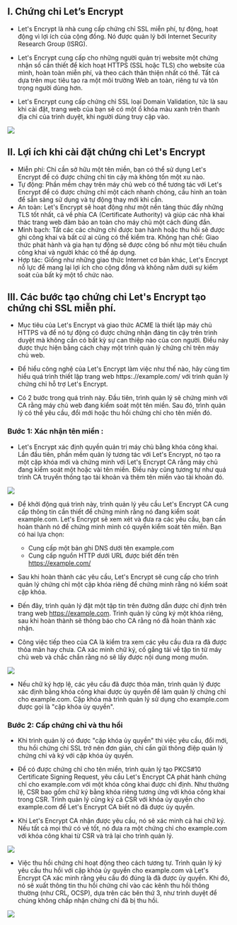 ## I. Chứng chỉ Let’s Encrypt
- Let's Encrypt là nhà cung cấp chứng chỉ SSL miễn phí, tự động, hoạt động vì lợi ích của cộng đồng. Nó được quản lý bởi Internet Security Research Group (ISRG).

- Let's Encrypt cung cấp cho những người quản trị website một chứng nhận số cần thiết để kích hoạt HTTPS (SSL hoặc TLS) cho website của mình, hoàn toàn miễn phí, và theo cách thân thiện nhất có thể. Tất cả dựa trên mục tiêu tạo ra một môi trường Web an toàn, riêng tư và tôn trọng người dùng hơn.

- Let's Encrypt cung cấp chứng chỉ SSL loại Domain Validation, tức là sau khi cài đặt, trang web của bạn sẽ có một ổ khóa màu xanh trên thanh địa chỉ của trình duyệt, khi người dùng truy cập vào.
<img src="img/e1.png">

## II. Lợi ích khi cài đặt chứng chỉ Let's Encrypt

- Miễn phí: Chỉ cần sở hữu một tên miền, bạn có thể sử dụng Let's Encrypt để có được chứng chỉ tin cậy mà không tốn một xu nào.
- Tự động: Phần mềm chạy trên máy chủ web có thể tương tác với Let's Encrypt để có được chứng chỉ một cách nhanh chóng, cấu hình an toàn để sẵn sàng sử dụng và tự động thay mới khi cần.
- An toàn: Let's Encrypt sẽ hoạt động như một nền tảng thúc đẩy những TLS tốt nhất, cả về phía CA (Certificate Authority) và giúp các nhà khai thác trang web đảm bảo an toàn cho máy chủ một cách đúng đắn.
- Minh bạch: Tất các các chứng chỉ được ban hành hoặc thu hồi sẽ được ghi công khai và bất cứ ai cũng có thể kiểm tra.
Không hạn chế: Giao thức phát hành và gia hạn tự động sẽ được công bố như một tiêu chuẩn công khai và người khác có thể áp dụng.
- Hợp tác: Giống như những giao thức Internet cơ bản khác, Let's Encrypt nỗ lực để mang lại lợi ích cho cộng đồng và không nằm dưới sự kiểm soát của bất kỳ một tổ chức nào.

## III. Các bước tạo chứng chỉ Let's Encrypt tạo chứng chỉ SSL miễn phí.
- Mục tiêu của Let's Encrypt và giao thức ACME là thiết lập máy chủ HTTPS và để nó tự động có được chứng nhận đáng tin cậy trên trình duyệt mà không cần có bất kỳ sự can thiệp nào của con người. Điều này được thực hiện bằng cách chạy một trình quản lý chứng chỉ trên máy chủ web.

- Để hiểu công nghệ của Let's Encrypt làm việc như thế nào, hãy cùng tìm hiểu quá trình thiết lập trang web https:.//example.com/ với trình quản lý chứng chỉ hỗ trợ Let's Encrypt.

- Có 2 bước trong quá trình này. Đầu tiên, trình quản lý sẽ chứng minh với CA rằng máy chủ web đang kiểm soát một tên miền. Sau đó, trình quản lý có thể yêu cầu, đổi mới hoặc thu hồi chứng chỉ cho tên miền đó.

### Bước 1: Xác nhận tên miền :
- Let's Encrypt xác định quyền quản trị máy chủ bằng khóa công khai. Lần đầu tiên, phần mềm quản lý tương tác với Let's Encrypt, nó tạo ra một cặp khóa mới và chứng minh với Let's Encrypt CA rằng máy chủ đang kiểm soát một hoặc vài tên miền. Điều này cũng tương tự như quá trình CA truyền thống tạo tài khoản và thêm tên miền vào tài khoản đó.
<img src="img/e2.png">

- Để khởi động quá trình này, trình quản lý yêu cầu Let's Encrypt CA cung cấp thông tin cần thiết để chứng minh rằng nó đang kiểm soát example.com. Let's Encrypt sẽ xem xét và đưa ra các yêu cầu, bạn cần hoàn thành nó để chứng minh mình có quyền kiểm soát tên miền. Bạn có hai lựa chọn:
    + Cung cấp một bản ghi DNS dưới tên example.com
    + Cung cấp nguồn HTTP dưới URL được biết đến trên https://example.com/

- Sau khi hoàn thành các yêu cầu, Let's Encrypt sẽ cung cấp cho trình quản lý chứng chỉ một cặp khóa riêng để chứng minh rằng nó kiểm soát cặp khóa.

- Đến đây, trình quản lý đặt một tập tin trên đường dẫn được chỉ định trên trang web https://example.com. Trình quản lý cũng ký một khóa riêng, sau khi hoàn thành sẽ thông báo cho CA rằng nó đã hoàn thành xác nhận.

- Công việc tiếp theo của CA là kiểm tra xem các yêu cầu đưa ra đã được thỏa mãn hay chưa. CA xác minh chữ ký, cố gắng tải về tập tin từ máy chủ web và chắc chắn rằng nó sẽ lấy được nội dung mong muốn.

<img src="img/e3.png">

- Nếu chữ ký hợp lệ, các yêu cầu đã được thỏa mãn, trình quản lý được xác định bằng khóa công khai được ủy quyền để làm quản lý chứng chỉ cho example.com. Cặp khóa mà trình quản lý sử dụng cho example.com được gọi là "cặp khóa ủy quyền".

### Bước 2: Cấp chứng chỉ và thu hồi
- Khi trình quản lý có được "cặp khóa ủy quyền" thì việc yêu cầu, đổi mới, thu hồi chứng chỉ SSL trở nên đơn giản, chỉ cần gửi thông điệp quản lý chứng chỉ và ký với cặp khóa ủy quyền.

- Để có được chứng chỉ cho tên miền, trình quản lý tạo PKCS#10 Certificate Signing Request, yêu cầu Let's Encrypt CA phát hành chứng chỉ cho example.com với một khóa công khai được chỉ định. Như thường lệ, CSR bao gồm chữ ký bằng khóa riêng tương ứng với khóa công khai trong CSR. Trình quản lý cũng ký cả CSR với khóa ủy quyền cho example.com để Let's Encrypt CA biết nó đã được ủy quyền.

- Khi Let's Encrypt CA nhận được yêu cầu, nó sẽ xác minh cả hai chữ ký. Nếu tất cả mọi thứ có vẻ tốt, nó đưa ra một chứng chỉ cho example.com với khóa công khai từ CSR và trả lại cho trình quản lý.

<img src="img/e4.png">

- Việc thu hồi chứng chỉ hoạt động theo cách tương tự. Trình quản lý ký yêu cầu thu hồi với cặp khóa ủy quyền cho example.com và Let's Encrypt CA xác minh rằng yêu cầu đó đúng là đã được ủy quyền. Khi đó, nó sẽ xuất thông tin thu hồi chứng chỉ vào các kênh thu hồi thông thường (như CRL, OCSP), dựa trên các bên thứ 3, như trình duyệt để chúng không chấp nhận chứng chỉ đã bị thu hồi.
<img src="img/e5.png">

